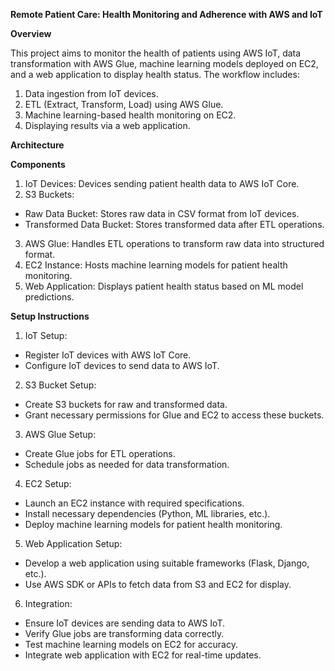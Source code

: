 **Remote Patient Care: Health Monitoring and Adherence with AWS and IoT**				

**Overview**

This project aims to monitor the health of patients using AWS IoT, data transformation with AWS Glue, machine learning models deployed on EC2, and a web application to display health status.
The workflow includes:
1.	Data ingestion from IoT devices.
2.	ETL (Extract, Transform, Load) using AWS Glue.
3.	Machine learning-based health monitoring on EC2.
4.	Displaying results via a web application.

**Architecture**

**Components**
1.	IoT Devices: Devices sending patient health data to AWS IoT Core.
2.	S3 Buckets:
 - Raw Data Bucket: Stores raw data in CSV format from IoT devices.
 - Transformed Data Bucket: Stores transformed data after ETL operations.
3.	AWS Glue: Handles ETL operations to transform raw data into structured format.
4.	EC2 Instance: Hosts machine learning models for patient health monitoring.
5.	Web Application: Displays patient health status based on ML model predictions.

**Setup Instructions**
1. IoT Setup:		   																																																																																																
 - Register IoT devices with AWS IoT Core.		
 - Configure IoT devices to send data to AWS IoT.
2. S3 Bucket Setup:                                                        				
 - Create S3 buckets for raw and transformed data.		
 - Grant necessary permissions for Glue and EC2 to access these buckets.		
3. AWS Glue Setup:
 - Create Glue jobs for ETL operations.
 - Schedule jobs as needed for data transformation.
4. EC2 Setup:
 - Launch an EC2 instance with required specifications.
 - Install necessary dependencies (Python, ML libraries, etc.).
 - Deploy machine learning models for patient health monitoring.
5. Web Application Setup:
 - Develop a web application using suitable frameworks (Flask, Django, etc.).
 - Use AWS SDK or APIs to fetch data from S3 and EC2 for display.
6. Integration:
 - Ensure IoT devices are sending data to AWS IoT.
 - Verify Glue jobs are transforming data correctly.
 - Test machine learning models on EC2 for accuracy.
 - Integrate web application with EC2 for real-time updates.

